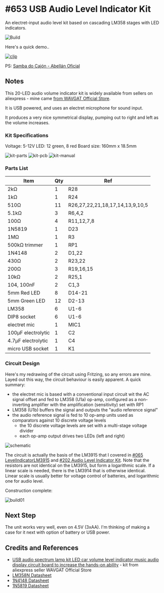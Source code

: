 # #653 USB Audio Level Indicator Kit

An electret-input audio level kit based on cascading LM358 stages with LED indicators.

![Build](./assets/UsbLedVolumeIndicatorKit_build.jpg?raw=true)

Here's a quick demo..

[![clip](https://img.youtube.com/vi/k13FuwNF-LE/0.jpg)](https://www.youtube.com/watch?v=k13FuwNF-LE)

PS: [Samba do Cajón - Abellán Oficial](https://www.youtube.com/watch?v=DX3VwDKX4Gc)

## Notes

This 20-LED audio volume indicator kit is widely available from sellers on aliexpress - mine came
[from WAVGAT Official Store](https://www.aliexpress.com/item/1005002730758395.html).

It is USB powered, and uses an electret microphone for sound input.

It produces a very nice symmetrical display, pumping out to right and left as the volume increases.

### Kit Specifications

Voltage: 5-12V
LED: 12 green, 8 red
Board size: 160mm x 18.5mm

![kit-parts](./assets/kit-parts.jpg?raw=true)
![kit-pcb](./assets/kit-pcb.jpg?raw=true)
![kit-manual](./assets/kit-manual.jpg?raw=true)

### Parts List

| Item                             | Qty  | Ref |
|----------------------------------|------|-----|
| 2kΩ                              | 1    | R28 |
| 1kΩ                              | 1    | R24 |
| 510Ω                             | 11   | R26,27,22,21,18,17,14,13,9,10,5 |
| 5.1kΩ                            | 3    | R6,4,2 |
| 100Ω                             | 4    | R11,12,7,8 |
| 1N5819                           | 1    | D23 |
| 1MΩ                              | 1    | R3 |
| 500kΩ trimmer                    | 1    | RP1 |
| 1N4148                           | 2    | D1,22 |
| 430Ω                             | 2    | R23,22 |
| 200Ω                             | 3    | R19,16,15 |
| 10kΩ                             | 2    | R25,1 |
| 104, 100nF                       | 2    | C1,3 |
| 5mm Red LED                      | 8    | D14-21 |
| 5mm Green LED                    | 12   | D2-13 |
| LM358                            | 6    | U1-6 |
| DIP8 socket                      | 6    | U1-6 |
| electret mic                     | 1    | MIC1 |
| 100µF electrolytic               | 1    | C2 |
| 4.7µF electrolytic               | 1    | C4 |
| micro USB socket                 | 1    | K1 |

### Circuit Design

Here's my redrawing of the circuit using Fritzing, so any errors are mine.
Layed out this way, the circuit behaviour is easily apparent. A quick summary:

* the electret mic is based with a conventional input circuit wit the AC signal offset and fed to LM358 (U1a) op-amp, configured as a non-inverting amplifier with the amplification (sensitivity) set with RP1
* LM358 (U1b) buffers the signal and outputs the "audio reference signal"
* the audio reference signal is fed to 10 op-amp units used as comparators against 10 discrete voltage levels
    * the 10 discrete voltage levels are set with a multi-stage voltage divider
    * each op-amp output drives two LEDs (left and right)

![schematic](./assets/UsbLedVolumeIndicatorKit_schematic.jpg?raw=true)

The circuit is actually the basis of the LM3915 that I covered in
[#065 LevelIndicatorLM3915](../../../playground/LevelIndicatorLM3915/) and
[#202 Audio Level Indicator Kit](../../Visualization/AudioLevelIndicatorKit/).
Note that the resistors are not identical on the LM3915, but form a logarithmic scale. If a linear scale is needed, there is the LM3914 that is otherwise identical. Linear scale is usually better for voltage control of batteries, and logarithmic one for audio level.

Construction complete:

![build01](./assets/build01.jpg?raw=true)

## Next Step

The unit works very well, even on 4.5V (3xAA).
I'm thinking of making a case for it next with option of battery or USB power.

## Credits and References

* [USB audio spectrum lamp kit LED car volume level indicator music audio display circuit board to increase the hands-on ability](https://www.aliexpress.com/item/1005002730758395.html) - kit from aliexpress seller WAVGAT Official Store
* [LM358N Datasheet](https://www.futurlec.com/Linear/LM358N.shtml)
* [1N4148 Datasheet](https://www.futurlec.com/Diodes/1N4148.shtml)
* [1N5819 Datasheet](https://www.futurlec.com/Diodes/1N5819.shtml)

